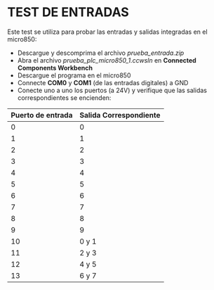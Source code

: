 # TEST DE ENTRADAS
Este test se utiliza para probar las entradas y salidas integradas en el micro850:

+ Descargue y descomprima el archivo *prueba_entrada.zip*
+ Abra el archivo *prueba_plc_micro850_1.ccwsln* en **Connected Components Workbench**
+ Descargue el programa en el micro850
+ Connecte **COM0** y **COM1** (de las entradas digitales) a GND
+ Conecte uno a uno los puertos (a 24V) y verifique que las salidas correspondientes se encienden:

| Puerto de entrada | Salida Correspondiente |
|-------------------|------------------------|
|         0         |            0           |
|         1         |            1           |
|         2         |            2           |
|         3         |            3           |
|         4         |            4           |
|         5         |            5           |
|         6         |            6           |
|         7         |            7           |
|         8         |            8           |
|         9         |            9           |
|         10        |          0 y 1         |
|         11        |          2 y 3         |
|         12        |          4 y 5         |
|         13        |          6 y 7         |
